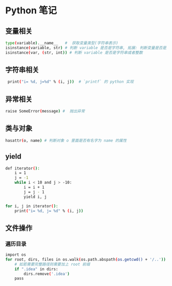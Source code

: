 # Python 笔记
## 变量相关
```sh
type(variable).__name__   #  获取变量类型(字符串表示)
isinstance(variable, str) # 判断 variable 是否是字符串, 拓展: 判断变量是否是某个类的实例
isinstance(var, (str, int)) # 判断 variable 是否是字符串或者整数
```
## 字符串相关
```sh
 print("i= %d, j=%d" % (i, j))  # `printf` 的 python 实现
```
## 异常相关
```sh
raise SomeError(message) #  抛出异常
```
## 类与对象
```sh
hasattr(o, name) # 判断对象 o 里面是否有名字为 name 的属性
```
## yield
```sh
def iterator():
    i = 1
    j = -1
    while i < 10 and j > -10:
        i = i + 1
        j = j - 1
        yield i, j

for i, j in iterator():
    print("i= %d, j= %d" % (i, j))
```
## 文件操作
### 遍历目录
```sh
import os
for root, dirs, files in os.walk(os.path.abspath(os.getcwd() + '/..')):
    # 如若需要完整路径则需要加上 root 前缀
    if ".idea" in dirs:
        dirs.remove('.idea')
    pass
```


